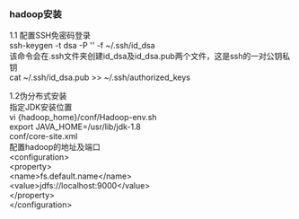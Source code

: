 ### hadoop安装
1.1 配置SSH免密码登录  
ssh-keygen -t dsa -P '' -f ~/.ssh/id_dsa  
该命令会在.ssh文件夹创建id_dsa及id_dsa.pub两个文件，这是ssh的一对公钥私钥  
cat ~/.ssh/id_dsa.pub >> ~/.ssh/authorized_keys  

1.2伪分布式安装  
指定JDK安装位置  
vi {hadoop_home}/conf/Hadoop-env.sh  
export JAVA_HOME=/usr/lib/jdk-1.8  
conf/core-site.xml  
配置hadoop的地址及端口  
\<configuration\>  
  \<property\>  
    \<name\>fs.default.name\</name\>  
    \<value\>jdfs://localhost:9000\</value\>  
  \</property\>  
\</configuration\>  
